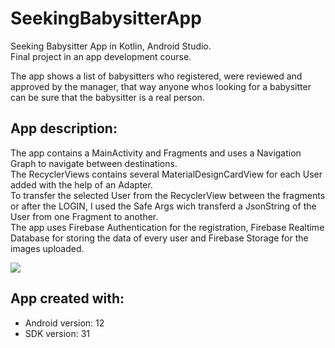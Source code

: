 # SeekingBabysitterApp

Seeking Babysitter App in Kotlin, Android Studio. <br />
Final project in an app development course. <br />

The app shows a list of babysitters who registered, were reviewed and approved by the manager, that way anyone whos looking for a babysitter can be sure that the babysitter is a real person. <br />

## App description:
The app contains a MainActivity and Fragments and uses a Navigation Graph to navigate between destinations.<br />
The RecyclerViews contains several MaterialDesignCardView for each User added with the help of an Adapter.<br />
To transfer the selected User from the RecyclerView between the fragments or after the LOGIN, I used the Safe Args wich transferd a JsonString of the User from one Fragment to another.<br />
The app uses Firebase Authentication for the registration, Firebase Realtime Database for storing the data of every user and Firebase Storage for the images uploaded.<br />

<img src = "AppPictures/entry page.png">

## App created with:
* Android version: 12
* SDK version: 31
